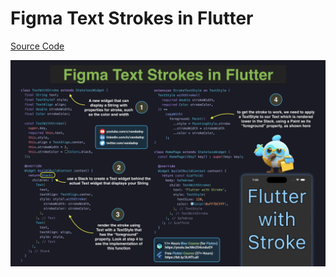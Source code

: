 # Figma Text Strokes in Flutter

[Source Code](figma-text-strokes-in-flutter.dart)

![](figma-text-strokes-in-flutter.jpg)
